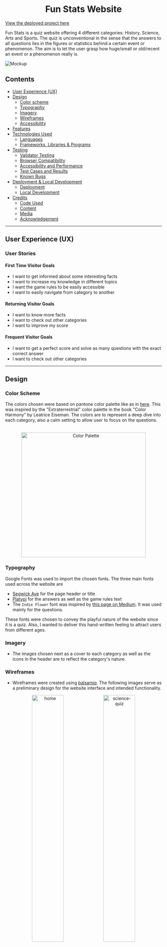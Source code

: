 <h1 align="center">Fun Stats Website</h1>

[View the deployed project here](https://mtelewa.github.io/fun-stats)

Fun Stats is a quiz website offering 4 different categories: History, Science, Arts and Sports. The quiz is unconventional in the sense that the answers to all questions lies in the figures or statistics behind a certain event or phenomenon. The aim is to let the user grasp how huge/small or old/recent an event or a phenomenon really is.

![Mockup](documentation/features/mockup.png)

## Contents
* [User Experience (UX)](#user-experience-ux) 
* [Design](#design)
    * [Color scheme](#color-scheme)
    * [Typography](#typography)
    * [Imagery](#imagery)
    * [Wireframes](#wireframes)
    * [Accessibility](#accessibility)
* [Features](#features)
* [Technologies Used](#technologies-used)
    * [Languages](#languages)
    * [Frameworks, Libraries & Programs](#frameworks-libraries--programs)
* [Testing](#testing)
    * [Validator Testing](#validator-testing)
    * [Browser Compatibility](#browser-compatibility)
    * [Accessibility and Performance](#accessibility-and-performance)
    * [Test Cases and Results](#test-cases-and-results)
    * [Known Bugs](#known-bugs)
* [Deployment & Local Development](#deployment--local-development)
    * [Deployment](#deployment)
    * [Local Development](#local-development)
* [Credits](#credits)
    * [Code Used](#code-used)
    * [Content](#content)
    * [Media](#media)
    * [Acknowledgement](#acknowledgement)

- - -

## User Experience (UX)

### User Stories

#### First Time Visitor Goals

* I want to get informed about some interesting facts
* I want to increase my knowledge in different topics
* I want the game rules to be easily accessible
* I want to easily navigate from category to another


#### Returning Visitor Goals

* I want to know more facts 
* I want to check out other categories
* I want to improve my score

#### Frequent Visitor Goals

* I want to get a perfect score and solve as many questions with the exact correct answer
* I want to check out other categories

- - -

## Design

### Color Scheme

The colors chosen were based on pantone color palette like as in [here](https://icolorpalette.com/color/pantone-10239-c). This was inspired by the "Extraterrestrial" color palette in the book "Color Harmony" by Leatrice Eiseman. The colors are to represent a deep dive into each category, also a calm setting to allow user to focus on the questions.
<br>
<br>

<p align="center">
    <img src="documentation/design/color-palette.png" alt="Color Palette" height="400px">
</p>


### Typography

Google Fonts was used to import the chosen fonts. The three main fonts used across the website are

* [Segwick Ave](https://fonts.google.com/specimen/Sedgwick+Ave) for the page header or title
* [Platypi](https://fonts.google.com/specimen/Platypi) for the answers as well as the game rules text
* The `Indie Flower` font was inspired by [this page on Medium](https://bootcamp.uxdesign.cc/10-best-script-and-handwritten-google-fonts-afc4b77fdb0c). It was used mainly for the questions.

These fonts were chosen to convey the playful nature of the website since it is a quiz. Also, I wanted to deliver this hand-written feeling to attract users from different ages.

### Imagery

* The images chosen next as a cover to each category as well as the icons in the header are to reflect the category's nature.

### Wireframes

* Wireframes were created using [balsamiq](https://balsamiq.com/). The following images serve as a preliminary design for the website interface and intended functionality.

<p align="center">
<img src="documentation/design/index.png" alt="home" width="45%">
<img src="documentation/design/science.png" alt="science-quiz" width="45%">
</p>

<p align="center">
<img src="documentation/design/science_almost_correct.png" alt="home" width="45%">
<img src="documentation/design/science_bullseye.png" alt="science-quiz" width="45%">
</p>


### Accessibility

The website is as accessible as possible. Specifically by following these good-practice guidelines

* Accessible Rich Internet Applications (Aria) labels on interactive elements, links and icons
* Semantic HTML
* Using a hover state on all buttons on the website
* Sufficient color contrast throughout the website

I used the chrome extension [Web Disability Simulator](https://chrome.google.com/webstore/detail/web-disability-simulator/olioanlbgbpmdlgjnnampnnlohigkjla) to check for **total** as well as **Yellow-blue color blindness (Tritanopia)** color blindness. The latter was checked as blue is the prevailing color throughout the website. The reults are shown here, respectively.

<p align="center">
<img src="documentation/design/total-color-blindness.png" alt="total blindness" width="50%">
<img src="documentation/design/tritanopia.png" alt="tritanopia" width="50%">
</p>

As can be seen, there is still enough contrast between the text and the background.

- - - 

### Features

The website consists of 
* Home page with quick links to different quiz categories, contact and about pages
* Four categories pages to display quiz questions, slider and score
* Contact page to message the website hosts
* About page to explain what the website is about and what it aims at

The main features of the website are

* A **favicon** in the browser tab.

<p align="center">
<img src="documentation/features/favicon.png" alt="favicon" width="20%">
</p>

* Easily accessible icons to choose a category through text or image. Also the icons have zoom and hover effect to highlight what category the user is about to select.

<p align="center">
<img src="documentation/features/hover-icons.png" alt="hover-zoom-effect" width="50%">
</p>

*  **Toggle dialog box** to present additional information regarding game rules **without filling the page with text**.

<p align="center">
<img src="documentation/features/toggle-box-closed.png" alt="togle-box-closed" width="50%"> <br><br>
<img src="documentation/features/toggle-box-open.png" alt="togle-box-closed" width="50%">
</p>

* Quiz main area where the category is shown in the title, the question is displayed underneath and a slider to select the answer within a certain range and a submit button to submit the answer. The user's choice is shown as they move the slider

* A score box where the user's points are recorded and updated

<p align="center">
<img src="documentation/features/quiz-main-area.png" alt="quiz-window" width="50%">
</p>

* A modal winow "Game Over!" when the user inputs a wrong answer

<p align="center">
<img src="documentation/features/modal-loss.png" alt="modal-window-loss" width="50%">
</p>


* A modal winow "Congrats!" when the user answers all answers correctly

<p align="center">
<img src="documentation/features/modal-win.png" alt="modal-window-win" width="50%">
</p>

* About and contact pages to provide more context and depth to the website by providing form to the user to fill and information to read about the website. These pages also have buttons to navigate to the homepage

<p align="center">
<img src="documentation/features/contact.png" alt="contact-page" width="50%"> <br><br>
<img src="documentation/features/about.png" alt="about-page" width="50%">
</p>



* Future Implementations that shall allow returning and frequent users to visit more often

    * After getting 10 correct answers, the difficulty level goes up, so now your answer has to be the exact correct answer
    * Showing users the total points they could have got if they answered all questions precisely
    * Score leaderboard to make the quiz app more competitive between users

- - -

## Technologies Used

### Languages

* HTML5
* CSS3
* JavaScript

### Frameworks, Libraries & Programs 

* [Git](https://git-scm.com/) for version control

* [Github](https://github.com/) to store code and other files

* [GitPod](https://gitpod.io/) IDE to create and edit the codes

* [Google Fonts](https://fonts.google.com/) to import the fonts used on the website.

* [Google Developer Tools](https://developers.google.com/web/tools) for troubleshooting, checking responsiveness and styling

* [Fontawesome](https://fontawesome.com/) for the icons near the header

* [Ilovemage](https://www.iloveimg.com/) to compress and resize images

* [Cloud Convert](https://cloudconvert.com/jpg-to-webp) to convert jpg to webp images

* [Techsini](https://techsini.com/multi-mockup/) to show the website image on a range of devices

* [Lighthouse](https://chromewebstore.google.com/detail/lighthouse/blipmdconlkpinefehnmjammfjpmpbjk) to check the performance, quality, and correctness of the webpage

* [Web Disability Simulator](https://chrome.google.com/webstore/detail/web-disability-simulator/olioanlbgbpmdlgjnnampnnlohigkjla) to simulate other accessibility needs

* [Color Picker](https://imagecolorpicker.com/en) for choosing colors from color palettes

* [balsamiq](https://balsamiq.com/) for wireframes

* [JSON](https://www.json.org/json-en.html) for writing the questions database


- - -


## Testing

### Validator Testing

* [HTML Validator](https://validator.w3.org/) result for all the `.html` files showed no errors or warnings.

<p align="center">
<img src="documentation/testing/html-validator.png" alt="html validation" width="90%">
</p>


* [CSS Validator](https://jigsaw.w3.org/css-validator/) result for the `.css` file showed no errors, however it showed 3 warnings related to the importing of google fonts - which do not affect the deployment of the website by any means

<p align="center">
<img src="documentation/testing/css-validation.png" alt="css validation" width="90%">
</p>

<p align="center">
    <a href="http://jigsaw.w3.org/css-validator/check/referer">
        <img style="border:0;width:88px;height:31px"
            src="http://jigsaw.w3.org/css-validator/images/vcss"
            alt="Valid CSS!" />
    </a>
</p>

<p align="center">
<img src="documentation/testing/css-warnings.png" alt="css validation" width="90%">
</p>


### Browser Compatibility

* Testing has been carried out on the following browsers :
    * Chrome 123.0.6312.86 (Official Build) (64-bit)
    * Chrome 123.0.6312.99
    * Firefox 124.0.1 (64-bit) 

### Accessibility and performance




### Test Cases and Results

The following test cases were performed on each page

`index.html`

| Feature | Expected Outcome | Testing Performed | Result | Pass/Fail |
| --- | --- | --- | --- | --- |





### Known Bugs

* 


- - -


## Deployment & Local Development

### Deployment

The website is deployed using GitHub Pages. To Deploy the website:

1. Go to the [fun-stats](https://github.com/mtelewa/fun-stats/) repository for this project on Github - this was the initial name of the website
2. Navigate to settings/pages
3. From the source dropdown select "Deploy from a branch" and press save
4. The site has now been deployed and the website goes live

### Local Development

#### How to Fork

To fork the repository:

1. Go to the [fun-stats](https://github.com/mtelewa/fun-stats/) repository
2. Click the "Fork" button in the top right corner.

#### How to Clone

To clone the repository:

1. Go to the [fun-stats](https://github.com/mtelewa/fun-stats/) repository
2. Click on the "Code" button, select "SSH" and copy the link
3. Open the terminal and change the current working directory to the location you want the cloned directory to be in
4. Use the command `git clone git@github.com:mtelewa/fun-stats.git` into the terminal

Note: For step no.4 to work, first generate SSH keys and add your generated key in Account Settings -> SSH Keys. More on this can be found on the [github docs](https://docs.github.com/en/authentication/connecting-to-github-with-ssh/adding-a-new-ssh-key-to-your-github-account).

- - -

## Credits

### Code Used

* Hover to zoom effect [CSS snippet](https://www.w3schools.com/howto/howto_css_zoom_hover.asp)
* Add hyperlink to background image [HTML snippet](https://stackoverflow.com/questions/3778611/how-do-i-add-a-hyperlink-to-a-background-image)
* Modal window [CSS and JS snippets](https://www.w3schools.com/howto/howto_css_modals.asp)
* Create an array with random numbers [JS snippet](https://stackoverflow.com/questions/5836833/create-an-array-with-random-values)
* Slider styling [CSS snippet](https://blog.logrocket.com/creating-custom-css-range-slider-javascript-upgrades/)

### Content

* The questions were a collection of my own inquiries in addition to some help from OpenAI's [GPT](https://chat.openai.com/). It is important to note that GPT was used solely for the purpose of acquiring some questions and **NOT** for debugging or writing code. Additionally, all the facts and answers were checked through basic research.

### Media

* [Arts image](https://www.freepik.com/free-vector/hand-drawn-picasso-style-illustration_30116612.htm#fromView=search&page=1&position=28&uuid=295e314d-5d8b-44e0-aaad-a850a83522c4)
* [Science image](https://www.freepik.com/free-photo/dna-closely_922865.htm#fromView=search&page=1&position=14&uuid=0a791cee-f404-42cf-b709-93f87efbe547)
* [Sports image](https://unsplash.com/photos/group-of-men-playing-soccer-DRtKiuN9_Mk)
* [Histoty image](https://www.freepik.com/free-photo/books-library_9282653.htm#fromView=search&page=1&position=0&uuid=80eae2e5-56c0-460d-abce-7f36864e2de8)



### Acknowledgement

I would like to thank my Code Institute mentor Jubril Akolade for his feedback and support
